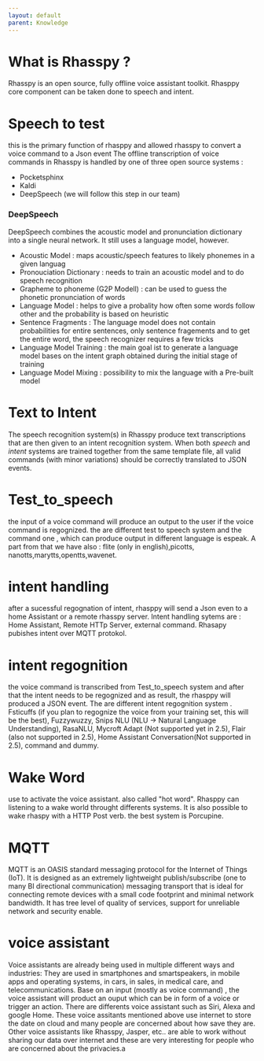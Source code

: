 ```yaml
---
layout: default
parent: Knowledge
---
```


# What is Rhasspy ?
Rhasspy is an open source, fully offline voice assistant toolkit.
Rhasppy core component can be taken done to speech and intent.
# Speech to test
this is the primary function of rhasppy and allowed rhasspy to convert a voice command to a Json event
The offline transcription of voice commands in Rhasspy is handled by one of three open source systems :

- Pocketsphinx
- Kaldi
- DeepSpeech (we will follow this step in our team)

### DeepSpeech
DeepSpeech combines the acoustic model and pronunciation dictionary into a single neural network. It still uses a language model, however.
- Acoustic Model : maps acoustic/speech features to likely phonemes in a given languag
- Pronouciation Dictionary : needs to train an acoustic model and to do speech recognition
- Grapheme to phoneme (G2P Modell) : can be used to guess the phonetic pronunciation of words
- Language Model : helps to give a probality how often some words follow other and the probability is based on heuristic
- Sentence Fragments : The language model does not contain probabilities for entire sentences, only sentence fragements and to get the entire word, the speech recognizer requires a few tricks
- Language Model Training : the main goal ist to generate a language model bases on the intent graph obtained during the initial stage of training
- Language Model Mixing : possibility to mix the language  with a Pre-built model
 

# Text to Intent
The speech recognition system(s) in Rhasspy produce text transcriptions that are then given to an intent recognition system. When both *speech* and *intent* systems are trained together from the same template file, all valid commands (with minor variations) should be correctly translated to JSON events.


# Test_to_speech
the input of a voice command will produce an output to the user if the voice command is regognized.
the are different test to speech system and the command one , which can produce output in  different language is espeak. A part from that we have also : flite (only in english),picotts, nanotts,marytts,opentts,wavenet.

# intent handling
after a sucessful regognation of intent, rhasppy will send a Json even to a home Assistant or  a remote rhasspy server.
Intent handling sytems are : Home Assistant, Remote HTTp Server, external command. Rhasapy pubishes intent over MQTT protokol.

# intent regognition

the voice command is transcribed from Test_to_speech system and after that the intent needs to be regognized and as result, the rhasppy will produced a JSON event. The are different intent regognition system .
Fsticuffs (if you plan  to regognize the voice from your training set, this will be the best), Fuzzywuzzy, Snips NLU (NLU -> Natural Language Understanding), RasaNLU, Mycroft Adapt (Not supported yet in 2.5), Flair (also not supported in 2.5), Home Assistant Conversation(Not supported in 2.5), command and dummy.

# Wake Word
use to activate the voice assistant. also called "hot word".
Rhasppy can listening to a wake world throught differents systems. It is also possible to wake rhaspy with a HTTP Post verb. the best system is Porcupine.

# MQTT
MQTT is an OASIS standard messaging protocol for the Internet of Things (IoT). It is designed as an extremely lightweight publish/subscribe (one to many BI directional communication) messaging transport that is ideal for connecting remote devices with a small code footprint and minimal network bandwidth. It has tree level of quality of services, support for unreliable network and security enable.

# voice assistant

Voice assistants are already being used in multiple different ways and industries: They are used in smartphones and smartspeakers, in mobile apps and operating systems, in cars, in sales, in medical care, and telecommunications.
Base on an input (mostly as voice command) , the voice assistant will product an ouput which can be in form of a voice or trigger an action.
There are differents voice assistant such as Siri, Alexa and google Home.
These voice assitants mentioned above  use internet to store the date on cloud and many  people are concerned about how save they are. 
Other voice assistants like Rhasspy, Jasper, etc.. are able to work without sharing our data over internet and these are very interesting for people who are concerned about the privacies.a
